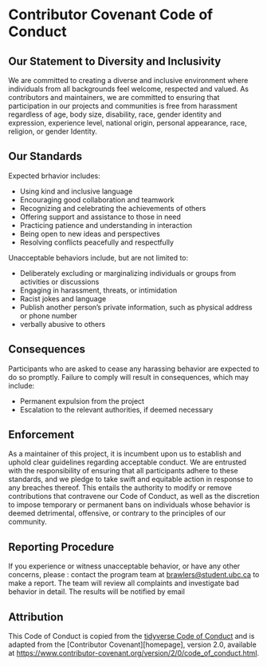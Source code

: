 # Contributor Covenant Code of Conduct

## Our Statement to Diversity and Inclusivity

We are committed to creating a diverse and inclusive environment where individuals from all backgrounds feel welcome, respected and valued. As contributors and maintainers, we are committed to ensuring that participation in our projects and communities is free from harassment regardless of age, body size, disability, race, gender identity and expression, experience level, national origin, personal appearance, race, religion, or gender Identity.

## Our Standards
Expected brhavior includes: 

* Using kind and inclusive language
* Encouraging good collaboration and teamwork
* Recognizing and celebrating the achievements of others
* Offering support and assistance to those in need
* Practicing patience and understanding in interaction
* Being open to new ideas and perspectives
* Resolving conflicts peacefully and respectfully

Unacceptable behaviors include, but are not limited to:

* Deliberately excluding or marginalizing individuals or groups from activities or discussions
* Engaging in harassment, threats, or intimidation
* Racist jokes and language
* Publish another person’s private information, such as physical address or phone number
* verbally abusive to others

## Consequences

Participants who are asked to cease any harassing behavior are expected to do so promptly. Failure to comply will result in consequences, which may include:

* Permanent expulsion from the project
* Escalation to the relevant authorities, if deemed necessary

## Enforcement

As a maintainer of this project, it is incumbent upon us to establish and uphold clear guidelines regarding acceptable conduct. We are entrusted with the responsibility of ensuring that all participants adhere to these standards, and we pledge to take swift and equitable action in response to any breaches thereof. This entails the authority to modify or remove contributions that contravene our Code of Conduct, as well as the discretion to impose temporary or permanent bans on individuals whose behavior is deemed detrimental, offensive, or contrary to the principles of our community.

## Reporting Procedure

If you experience or witness unacceptable behavior, or have any other concerns, please :
contact the program team at brawlers@student.ubc.ca to make a report. The team will review all complaints and investigate bad behavior in detail. The results will be notified by email

## Attribution

This Code of Conduct is copied from the [tidyverse Code of Conduct](https://github.com/tidyverse/tidyverse.org/blob/master/CODE_OF_CONDUCT.md) and is adapted from the [Contributor Covenant][homepage],
version 2.0, available at
https://www.contributor-covenant.org/version/2/0/code_of_conduct.html.

